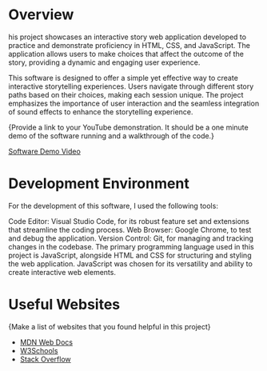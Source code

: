 # Overview

his project showcases an interactive story web application developed to practice and demonstrate proficiency in HTML, CSS, and JavaScript. The application allows users to make choices that affect the outcome of the story, providing a dynamic and engaging user experience.

This software is designed to offer a simple yet effective way to create interactive storytelling experiences. Users navigate through different story paths based on their choices, making each session unique. The project emphasizes the importance of user interaction and the seamless integration of sound effects to enhance the storytelling experience.

{Provide a link to your YouTube demonstration.  It should be a one minute demo of the software running and a walkthrough of the code.}

[Software Demo Video](http://youtube.link.goes.here)

# Development Environment

For the development of this software, I used the following tools:

Code Editor: Visual Studio Code, for its robust feature set and extensions that streamline the coding process.
Web Browser: Google Chrome, to test and debug the application.
Version Control: Git, for managing and tracking changes in the codebase.
The primary programming language used in this project is JavaScript, alongside HTML and CSS for structuring and styling the web application. JavaScript was chosen for its versatility and ability to create interactive web elements.


# Useful Websites

{Make a list of websites that you found helpful in this project}
* [MDN Web Docs](https://developer.mozilla.org/en-US/)
* [W3Schools ](https://www.w3schools.com/)
* [Stack Overflow ](http://url.link.goes.here)